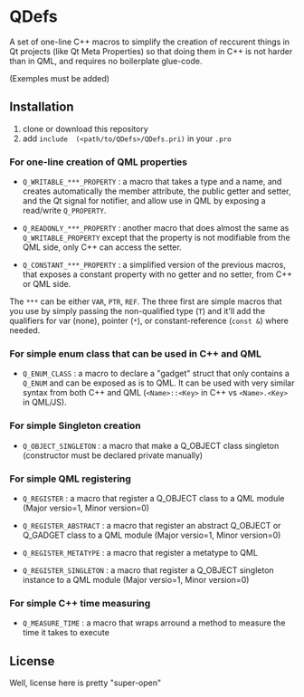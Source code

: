 QDefs
==============

A set of one-line C++ macros to simplify the creation of reccurent things in Qt projects (like Qt Meta Properties) so that doing them in C++ is not harder than in QML, and requires no boilerplate glue-code.

(Exemples must be added)

Installation
------------
1. clone or download this repository
2. add `include  (<path/to/QDefs>/QDefs.pri)` in your `.pro`

### For one-line creation of QML properties

* `Q_WRITABLE_***_PROPERTY` : a macro that takes a type and a name, and creates automatically the member attribute, the public getter and setter, and the Qt signal for notifier, and allow use in QML by exposing a read/write `Q_PROPERTY`.

* `Q_READONLY_***_PROPERTY` : another macro that does almost the same as `Q_WRITABLE_PROPERTY` except that the property is not modifiable from the QML side, only C++ can access the setter.

* `Q_CONSTANT_***_PROPERTY` : a simplified version of the previous macros, that exposes a constant property with no getter and no setter, from C++ or QML side.

The `***` can be either `VAR`, `PTR`, `REF`. The three first are simple macros that you use by simply passing the non-qualified type (`T`) and it'll add the qualifiers for var (none), pointer (`*`), or constant-reference (`const &`) where needed.

### For simple enum class that can be used in C++ and QML

* `Q_ENUM_CLASS` : a macro to declare a "gadget" struct that only contains a `Q_ENUM` and can be exposed as is to QML. It can be used with very similar syntax from both C++ and QML (`<Name>::<Key>` in C++ vs `<Name>.<Key>` in QML/JS).

### For simple Singleton creation

* `Q_OBJECT_SINGLETON` : a macro that make a Q_OBJECT class singleton (constructor must be declared private manually)

### For simple QML registering

* `Q_REGISTER` : a macro that register a Q_OBJECT class to a QML module (Major versio=1, Minor version=0)

* `Q_REGISTER_ABSTRACT` : a macro that register an abstract Q_OBJECT or Q_GADGET class to a QML module (Major versio=1, Minor version=0)

* `Q_REGISTER_METATYPE` : a macro that register a metatype to QML

* `Q_REGISTER_SINGLETON` : a macro that register a Q_OBJECT singleton instance to a QML module (Major versio=1, Minor version=0)

### For simple C++ time measuring

* `Q_MEASURE_TIME` : a macro that wraps arround a method to measure the time it takes to execute

## License

Well, license here is pretty "super-open"
